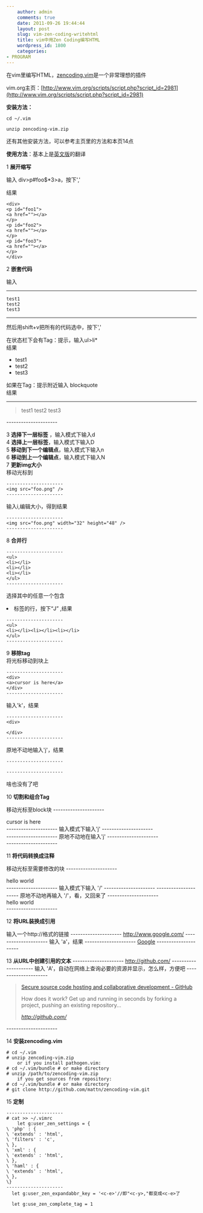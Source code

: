 ```yaml
---
    author: admin
    comments: true
    date: 2011-09-26 19:44:44
    layout: post
    slug: vim-zen-coding-writehtml
    title: vim中用Zen Coding编写HTML
    wordpress_id: 1800
    categories:
- PROGRAM
---
```


在vim里编写HTML，<a href="https://raw.github.com/mattn/zencoding-vim/">zencoding.vim</a>是一个非常理想的插件

vim.org主页：[http://www.vim.org/scripts/script.php?script_id=2981](http://www.vim.org/scripts/script.php?script_id=2981)

**安装方法：**

    cd ~/.vim

    unzip zencoding-vim.zip

还有其他安装方法，可以参考主页里的方法和本页14点

**使用方法**：基本上是[英文版](https://raw.github.com/mattn/zencoding-vim/master/TUTORIAL)的翻译

1 **展开缩写**

输入
    div>p#foo$*3>a，按下'<c-y>,'

结果

    <div>
    <p id="foo1">
    <a href=""></a>
    </p>
    <p id="foo2">
    <a href=""></a>
    </p>
    <p id="foo3">
    <a href=""></a>
    </p>
    </div>

2 **嵌套代码**

输入

---------------------
    test1
    test2
    test3
---------------------

然后用shift+v把所有的代码选中，按下'<c-y>,'

在状态栏下会有Tag：提示，输入ul>li*  
结果

<ul>
<li>test1</li>
<li>test2</li>
<li>test3</li>
</ul>

如果在Tag：提示附近输入 blockquote  
结果

---------------------
<blockquote>
    test1
    test2
    test3
</blockquote>
---------------------

3 **选择下一层标签** ，输入模式下输入<c-y>d  
4 **选择上一层标签**，输入模式下输入<c-y>D  
5 **移动到下一个编辑点**，输入模式下输入<c-y>n  
6 **移动到上一个编辑点**，输入模式下输入<c-y>N  
7 **更新img大小**  
移动光标到

    ---------------------
    <img src="foo.png" />
    ---------------------

输入<c-y>i,编辑大小，得到结果

    ---------------------
    <img src="foo.png" width="32" height="48" />
    ---------------------

8 **合并行**

    ---------------------
    <ul>
    <li></li>
    <li></li>
    <li></li>
    </ul>
    ---------------------

选择其中的任意一个包含<li> 标签的行，按下“J” ,结果

    ---------------------
    <ul>
    <li></li><li></li><li></li>
    </ul>
    ---------------------

9 **移除tag**  
将光标移动到<a>块上

    ---------------------
    <div>
    <a>cursor is here</a>
    </div>
    ---------------------

输入'<c-y>k'，结果

    ---------------------
    <div>

    </div>
    ---------------------

原地不动地输入'<c-y>j'，结果

    ---------------------

    ---------------------
啥也没有了吧

10 **切割和组合Tag**

移动光标至block块
    ---------------------
    <div class="foo">
        cursor is here
    </div>
    ---------------------
输入模式下输入'<c-y>j'
    ---------------------
    <div class="foo"/>
    ---------------------
原地不动地在输入'<c-y>j'
    ---------------------
    <div class="foo">
    </div>
    ---------------------

11 **将代码转换成注释**

移动光标至需要修改的块
    ---------------------
    <div>
        hello world
    </div>
    ---------------------
输入模式下输入 '<c-y>/'
    ---------------------
    <!-- <div>
        hello world
    </div> -->
    ---------------------
原地不动地再输入 '<c-y>/'，看，又回来了
    ---------------------
    <div>
        hello world
    </div>
    ---------------------

12 **将URL装换成引用**

输入一个http://格式的链接
    ---------------------
        http://www.google.com/
    ---------------------
输入 '<c-y>a'，结果
    ---------------------
    <a href="http://www.google.com/">Google</a>
    ---------------------

13 <strong>从URL中创建引用的文本</strong>
    ---------------------
        http://github.com/
    ---------------------
输入 '<c-y>A'，自动在网络上查询必要的资源并显示，怎么样，方便吧
    ---------------------
    <blockquote>
    <a href="http://github.com/">Secure source code hosting and collaborative development - GitHub</a><br />
    <p>How does it work? Get up and running in seconds by forking a project, pushing an existing repository...</p>
    <cite>http://github.com/</cite>
    </blockquote>
    ---------------------

14 **安装zencoding.vim**

    # cd ~/.vim
    # unzip zencoding-vim.zip
        or if you install pathogen.vim:
    # cd ~/.vim/bundle # or make directory
    # unzip /path/to/zencoding-vim.zip
        if you get sources from repository:
    # cd ~/.vim/bundle # or make directory
    # git clone http://github.com/mattn/zencoding-vim.git

15 **定制**

    ---------------------
    # cat >> ~/.vimrc
        let g:user_zen_settings = {
    \ 'php' : {
    \ 'extends' : 'html',
    \ 'filters' : 'c',
    \ },
    \ 'xml' : {
    \ 'extends' : 'html',
    \ },
    \ 'haml' : {
    \ 'extends' : 'html',
    \ },
    \}
    ---------------------
      let g:user_zen_expandabbr_key = '<c-e>'//即"<c-y>,"都变成<c-e>了

      let g:use_zen_complete_tag = 1
